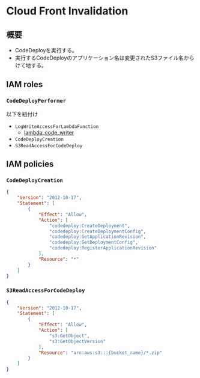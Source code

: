 # Cloud Front Invalidation

## 概要

- CodeDeployを実行する。
- 実行するCodeDeployのアプリケーション名は変更されたS3ファイル名からけて地する。

## IAM roles

### `CodeDeployPerformer`

以下を紐付け
- `LogWriteAccessForLambdaFunction`
  - [lambda_code_writer](../aws_iam/lambda_code_writer.md)
- `CodeDeployCreation`
- `S3ReadAccessForCodeDeploy`

## IAM policies

### `CodeDeployCreation`

```json
{
    "Version": "2012-10-17",
    "Statement": [
        {
            "Effect": "Allow",
            "Action": [
                "codedeploy:CreateDeployment",
                "codedeploy:CreateDeploymentConfig",
                "codedeploy:GetApplicationRevision",
                "codedeploy:GetDeploymentConfig",
                "codedeploy:RegisterApplicationRevision"
            ],
            "Resource": "*"
        }
    ]
}
```

### `S3ReadAccessForCodeDeploy`
```json
{
    "Version": "2012-10-17",
    "Statement": [
        {
            "Effect": "Allow",
            "Action": [
                "s3:GetObject",
                "s3:GetObjectVersion"
            ],
            "Resource": "arn:aws:s3:::{bucket_name}/*.zip"
        }
    ]
}
```
